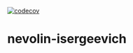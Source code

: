 [![codecov](https://codecov.io/gh/warham194/nevolin-isergeevich/branch/master/graph/badge.svg)](https://codecov.io/gh/warham194/nevolin-isergeevich)

# nevolin-isergeevich